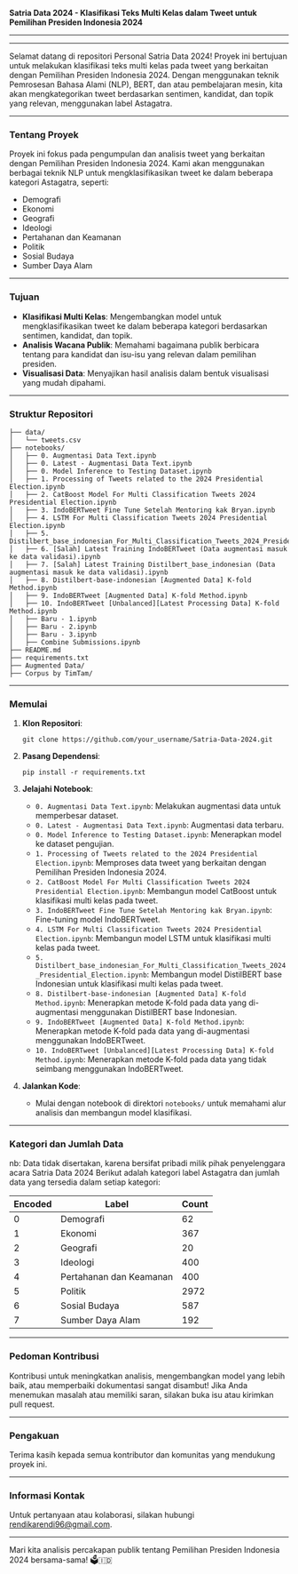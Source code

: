 **Satria Data 2024 - Klasifikasi Teks Multi Kelas dalam Tweet untuk Pemilihan Presiden Indonesia 2024**

---

<!-- <img src="https://satriadata.kemdikbud.go.id/wp-content/uploads/2024/05/logo-24.png" alt="SATRIA DATA 2024" width="300"/> -->

---

Selamat datang di repositori Personal Satria Data 2024! Proyek ini bertujuan untuk melakukan klasifikasi teks multi kelas pada tweet yang berkaitan dengan Pemilihan Presiden Indonesia 2024. Dengan menggunakan teknik Pemrosesan Bahasa Alami (NLP), BERT, dan atau pembelajaran mesin, kita akan mengkategorikan tweet berdasarkan sentimen, kandidat, dan topik yang relevan, menggunakan label Astagatra.

---

### Tentang Proyek

Proyek ini fokus pada pengumpulan dan analisis tweet yang berkaitan dengan Pemilihan Presiden Indonesia 2024. Kami akan menggunakan berbagai teknik NLP untuk mengklasifikasikan tweet ke dalam beberapa kategori Astagatra, seperti:

- Demografi
- Ekonomi
- Geografi
- Ideologi
- Pertahanan dan Keamanan
- Politik
- Sosial Budaya
- Sumber Daya Alam

---

### Tujuan

- **Klasifikasi Multi Kelas**: Mengembangkan model untuk mengklasifikasikan tweet ke dalam beberapa kategori berdasarkan sentimen, kandidat, dan topik.
- **Analisis Wacana Publik**: Memahami bagaimana publik berbicara tentang para kandidat dan isu-isu yang relevan dalam pemilihan presiden.
- **Visualisasi Data**: Menyajikan hasil analisis dalam bentuk visualisasi yang mudah dipahami.

---

### Struktur Repositori

```
├── data/
│   └── tweets.csv
├── notebooks/
│   ├── 0. Augmentasi Data Text.ipynb
│   ├── 0. Latest - Augmentasi Data Text.ipynb
│   ├── 0. Model Inference to Testing Dataset.ipynb
│   ├── 1. Processing of Tweets related to the 2024 Presidential Election.ipynb
│   ├── 2. CatBoost Model For Multi Classification Tweets 2024 Presidential Election.ipynb
│   ├── 3. IndoBERTweet Fine Tune Setelah Mentoring kak Bryan.ipynb
│   ├── 4. LSTM For Multi Classification Tweets 2024 Presidential Election.ipynb
│   ├── 5. Distilbert_base_indonesian_For_Multi_Classification_Tweets_2024_Presidential_Election.ipynb
│   ├── 6. [Salah] Latest Training IndoBERTweet (Data augmentasi masuk ke data validasi).ipynb
│   ├── 7. [Salah] Latest Training Distilbert_base_indonesian (Data augmentasi masuk ke data validasi).ipynb
│   ├── 8. Distilbert-base-indonesian [Augmented Data] K-fold Method.ipynb
│   ├── 9. IndoBERTweet [Augmented Data] K-fold Method.ipynb
│   ├── 10. IndoBERTweet [Unbalanced][Latest Processing Data] K-fold Method.ipynb
│   ├── Baru - 1.ipynb
│   ├── Baru - 2.ipynb
│   ├── Baru - 3.ipynb
│   ├── Combine Submissions.ipynb
├── README.md
├── requirements.txt
├── Augmented Data/
├── Corpus by TimTam/
```

---

### Memulai

1. **Klon Repositori**:
   ```
   git clone https://github.com/your_username/Satria-Data-2024.git
   ```

2. **Pasang Dependensi**:
   ```
   pip install -r requirements.txt
   ```

3. **Jelajahi Notebook**:
   - `0. Augmentasi Data Text.ipynb`: Melakukan augmentasi data untuk memperbesar dataset.
   - `0. Latest - Augmentasi Data Text.ipynb`: Augmentasi data terbaru.
   - `0. Model Inference to Testing Dataset.ipynb`: Menerapkan model ke dataset pengujian.
   - `1. Processing of Tweets related to the 2024 Presidential Election.ipynb`: Memproses data tweet yang berkaitan dengan Pemilihan Presiden Indonesia 2024.
   - `2. CatBoost Model For Multi Classification Tweets 2024 Presidential Election.ipynb`: Membangun model CatBoost untuk klasifikasi multi kelas pada tweet.
   - `3. IndoBERTweet Fine Tune Setelah Mentoring kak Bryan.ipynb`: Fine-tuning model IndoBERTweet.
   - `4. LSTM For Multi Classification Tweets 2024 Presidential Election.ipynb`: Membangun model LSTM untuk klasifikasi multi kelas pada tweet.
   - `5. Distilbert_base_indonesian_For_Multi_Classification_Tweets_2024_Presidential_Election.ipynb`: Membangun model DistilBERT base Indonesian untuk klasifikasi multi kelas pada tweet.
   - `8. Distilbert-base-indonesian [Augmented Data] K-fold Method.ipynb`: Menerapkan metode K-fold pada data yang di-augmentasi menggunakan DistilBERT base Indonesian.
   - `9. IndoBERTweet [Augmented Data] K-fold Method.ipynb`: Menerapkan metode K-fold pada data yang di-augmentasi menggunakan IndoBERTweet.
   - `10. IndoBERTweet [Unbalanced][Latest Processing Data] K-fold Method.ipynb`: Menerapkan metode K-fold pada data yang tidak seimbang menggunakan IndoBERTweet.

4. **Jalankan Kode**:
   - Mulai dengan notebook di direktori `notebooks/` untuk memahami alur analisis dan membangun model klasifikasi.

---

### Kategori dan Jumlah Data

nb: Data tidak disertakan, karena bersifat pribadi milik pihak penyelenggara acara Satria Data 2024
Berikut adalah kategori label Astagatra dan jumlah data yang tersedia dalam setiap kategori:

| Encoded | Label                     | Count |
|---------|---------------------------|-------|
| 0       | Demografi                 | 62    |
| 1       | Ekonomi                   | 367   |
| 2       | Geografi                  | 20    |
| 3       | Ideologi                  | 400   |
| 4       | Pertahanan dan Keamanan   | 400   |
| 5       | Politik                   | 2972  |
| 6       | Sosial Budaya             | 587   |
| 7       | Sumber Daya Alam          | 192   |

---

### Pedoman Kontribusi

Kontribusi untuk meningkatkan analisis, mengembangkan model yang lebih baik, atau memperbaiki dokumentasi sangat disambut! Jika Anda menemukan masalah atau memiliki saran, silakan buka isu atau kirimkan pull request.

---

### Pengakuan

Terima kasih kepada semua kontributor dan komunitas yang mendukung proyek ini.

---

### Informasi Kontak

Untuk pertanyaan atau kolaborasi, silakan hubungi [rendikarendi96@gmail.com](mailto:rendikarendi96@gmail.com).

---

Mari kita analisis percakapan publik tentang Pemilihan Presiden Indonesia 2024 bersama-sama! 🗳️🇮🇩
